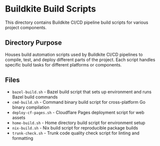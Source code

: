 # Buildkite Build Scripts

This directory contains Buildkite CI/CD pipeline build scripts for various project components.

## Directory Purpose

Houses build automation scripts used by Buildkite CI/CD pipelines to compile, test, and deploy different parts of the project. Each script handles specific build tasks for different platforms or components.

## Files

- `bazel-build.sh` - Bazel build script that sets up environment and runs Bazel build commands
- `cmd-build.sh` - Command binary build script for cross-platform Go binary compilation
- `deploy-cf-pages.sh` - Cloudflare Pages deployment script for web assets
- `home-build.sh` - Home directory build script for environment setup
- `nix-build.sh` - Nix build script for reproducible package builds
- `trunk-check.sh` - Trunk code quality check script for linting and formatting